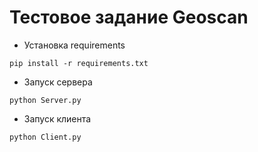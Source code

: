 # Тестовое задание Geoscan

+ Установка requirements

`pip install -r requirements.txt`
+ Запуск сервера

`python Server.py` 
+ Запуск клиента

`python Client.py` 
